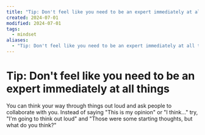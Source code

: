 ```yaml
---
title: "Tip: Don't feel like you need to be an expert immediately at all things"
created: 2024-07-01
modified: 2024-07-01
tags:
  - mindset
aliases:
  - "Tip: Don't feel like you need to be an expert immediately at all things"
---
```


# Tip: Don't feel like you need to be an expert immediately at all things
You can think your way through things out loud and ask people to collaborate with you. Instead of saying "This is my opinion" or "I think..." try, "I'm going to think out loud" and "Those were some starting thoughts, but what do you think?"

